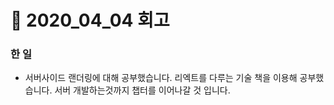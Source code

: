 # :bookmark: 2020_04_04 회고

### 한 일

- 서버사이드 랜더링에 대해 공부했습니다. 리엑트를 다루는 기술 책을 이용해 공부했습니다. 서버 개발하는것까지 챕터를 이어나갈 것 입니다.
